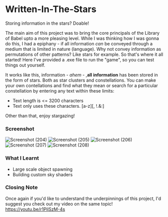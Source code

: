 # Written-In-The-Stars
Storing information in the stars? Doable!

The main aim of this project was to bring the core principals of the Library of Babel upto a more pleasing level. While I was thinking how I was gonna do this, I had a epiphany - if all information <i>can</i> be conveyed through a medium that is limited in nature (language). Why not convey information as permutations of other patterns? Like stars for example. So that's where it all started! Here I've provided a .exe file to run the "game", so you can test things out yourself.

It works like this, information - *ahem* - ,<b>all information</b> has been stored in the form of stars. Both as star clusters and constellations. You can make your own contellations and find what they mean or search for a particular constellation by entering any text within these limits:

 - Text length is <= 3200 characters
 - Text only uses these characters. [a-z][, !.&:]
 
 Other than that, enjoy stargazing!
 
 ### Screenshot
![Screenshot (204)](https://user-images.githubusercontent.com/131531154/233843881-8ae2c46a-3b56-4c4e-af00-4ceaad07bc8c.png)
![Screenshot (205)](https://user-images.githubusercontent.com/131531154/233843893-7f77be98-6ef5-484e-ae0a-a898810d69f3.png)
![Screenshot (206)](https://user-images.githubusercontent.com/131531154/233843894-dc6875a2-bc92-44fe-83b5-8addc7ad5a63.png)
![Screenshot (207)](https://user-images.githubusercontent.com/131531154/233843895-9a5da7b0-acec-4521-be42-9ba3b247d51f.png)
![Screenshot (208)](https://user-images.githubusercontent.com/131531154/233843896-6bc7def5-1a53-47fa-b574-adbbcfe9412b.png)

### What I Learnt
 - Large scale object spawning
 - Building custom sky shaders

### Closing Note
Once again if you'd like to understand the underpinnings of this project, I'd suggest you check out my video on the same topic! https://youtu.be/r1PilSzM-4s
